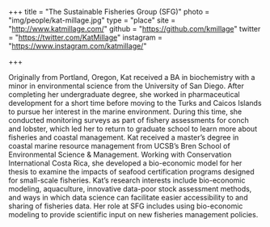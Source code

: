 +++
title = "The Sustainable Fisheries Group (SFG)"
photo = "img/people/kat-millage.jpg"
type = "place"
site = "http://www.katmillage.com/"
github = "https://github.com/kmillage"
twitter = "https://twitter.com/KatMillage"
instagram = "https://www.instagram.com/katmillage/"

+++

Originally from Portland, Oregon, Kat received a BA in biochemistry with a minor in environmental science from the University of San Diego. After completing her undergraduate degree, she worked in pharmaceutical development for a short time before moving to the Turks and Caicos Islands to pursue her interest in the marine environment. During this time, she conducted monitoring surveys as part of fishery assessments for conch and lobster, which led her to return to graduate school to learn more about fisheries and coastal management. Kat received a master’s degree in coastal marine resource management from UCSB’s Bren School of Environmental Science & Management. Working with Conservation International Costa Rica, she developed a bio-economic model for her thesis to examine the impacts of seafood certification programs designed for small-scale fisheries. Kat’s research interests include bio-economic modeling, aquaculture, innovative data-poor stock assessment methods, and ways in which data science can facilitate easier accessibility to and sharing of fisheries data. Her role at SFG includes using bio-economic modeling to provide scientific input on new fisheries management policies.